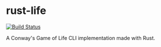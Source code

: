 # rust-life
[![Build Status](https://img.shields.io/endpoint.svg?url=https%3A%2F%2Factions-badge.atrox.dev%2Fluizdepra%2Frust-life%2Fbadge%3Fref%3Dmaster&style=flat)](https://actions-badge.atrox.dev/luizdepra/rust-life/goto?ref=master)

A Conway's Game of Life CLI implementation made with Rust.
